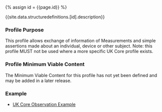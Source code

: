 
{% assign id = {{page.id}} %}

{{site.data.structuredefinitions.[id].description}}

<!-- end TOC -->
### Profile Purpose ###

This profile allows exchange of information of Measurements and simple assertions made about an individual, device or other subject. Note: this profile MUST not be used where a more specific UK Core profile exists.

### Profile Minimum Viable Content ###

The Minimum Viable Content for this profile has not yet been defined and may be added in a later release.

### Example ###

- [UK Core Observation Example](UKCore-Observation-Example.html)